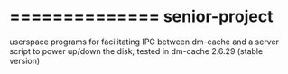 ==============
senior-project
==============

>>>>>>>

userspace programs for facilitating IPC between dm-cache
and a server script to power up/down the disk; tested in
dm-cache 2.6.29 (stable version)
